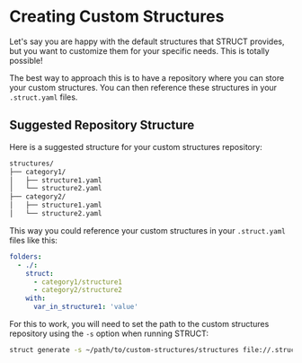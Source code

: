 # Creating Custom Structures

Let's say you are happy with the default structures that STRUCT provides, but you want to customize them for your specific needs. This is totally possible!

The best way to approach this is to have a repository where you can store your custom structures. You can then reference these structures in your `.struct.yaml` files.

## Suggested Repository Structure

Here is a suggested structure for your custom structures repository:

```sh
structures/
├── category1/
│   ├── structure1.yaml
│   └── structure2.yaml
├── category2/
│   ├── structure1.yaml
│   └── structure2.yaml
```

This way you could reference your custom structures in your `.struct.yaml` files like this:

```yaml
folders:
  - ./:
    struct:
      - category1/structure1
      - category2/structure2
    with:
      var_in_structure1: 'value'
```

For this to work, you will need to set the path to the custom structures repository using the `-s` option when running STRUCT:

```sh
struct generate -s ~/path/to/custom-structures/structures file://.struct.yaml ./output
```
